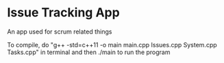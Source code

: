 # Issue Tracking App

An app used for scrum related things

To compile, do "g++ -std=c++11 -o main main.cpp Issues.cpp System.cpp Tasks.cpp" in terminal and then  ./main to  run the program

